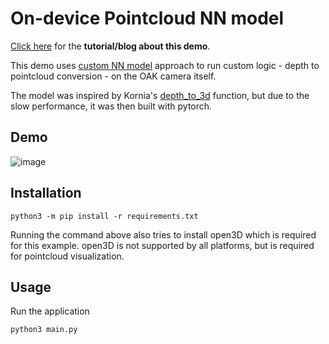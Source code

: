 # On-device Pointcloud NN model

[Click here](https://docs.luxonis.com/en/latest/pages/tutorials/device-pointcloud) for the **tutorial/blog about this demo**.

This demo uses [custom NN model](file:///home/erik/Luxonis/depthai-docs-website/build/html/pages/tutorials/creating-custom-nn-models.html#run-your-own-cv-functions-on-device) approach to run custom logic - depth to pointcloud conversion - on the OAK camera itself.

The model was inspired by Kornia's [depth_to_3d](https://kornia.readthedocs.io/en/latest/geometry.depth.html?highlight=depth_to_3d#kornia.geometry.depth.depth_to_3d) function, but due to the slow performance, it was then built with pytorch.

## Demo

![image](https://user-images.githubusercontent.com/18037362/158055419-5c80d524-3478-49e0-b7b8-099b07dd57fa.png)

## Installation

```
python3 -m pip install -r requirements.txt
```
Running the command above also tries to install open3D which is required for this example.
open3D is not supported by all platforms, but is required for pointcloud visualization.

## Usage

Run the application

```
python3 main.py
```
